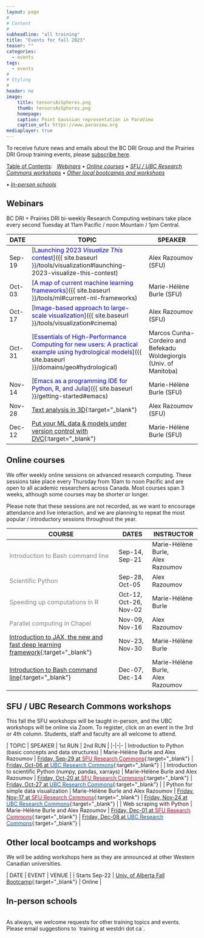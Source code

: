 ```yaml
---
layout: page
#
# Content
#
subheadline: "all training"
title: "Events for fall 2023"
teaser: ""
categories:
  - events
tags:
  - events
#
# Styling
#
header: no
image:
    title: tensorsAsSpheres.png
    thumb: tensorsAsSpheres.png
    homepage:
    caption: Point Gaussian representation in ParaView 
    caption_url: https://www.paraview.org
mediaplayer: true
---
```



<!-- deployment status https://github.com/WestGrid/trainingMaterials/actions -->




<!-- While WestGrid ceased its operations on March 31, 2022, research computing training in Western Canada remains -->
<!-- -- coordinated by the same team, now based at Simon Fraser University, with participation from HPC analysts -->
<!-- across the BC DRI Group and the Prairies DRI Group (former WestGrid space). -->

To receive future news and emails about the BC DRI Group and the Prairies DRI Group training events, please
[subscribe here](/contact).

<!-- Going forward, this new list will be our primary way to reach academic researchers in Western Canada (and -->
<!-- elsewhere). -->


[Table of Contents](#table-of-contents):
&nbsp;
[<em>Webinars</em>](#webinars)
• [<em>Online courses</em>](#online-courses)
• [<em>SFU / UBC Research Commons workshops</em>](#commons)
• [<em>Other local bootcamps and workshops</em>](#bootcamps)
<!-- • [<em>Humanities and social sciences training</em>](#dh) -->
• [<em>In-person schools</em>](#schools)










## Webinars

BC DRI + Prairies DRI bi-weekly Research Computing webinars take place every second Tuesday at 11am Pacific /
noon Mountain / 1pm Central.

<!-- Webinar registration will open in early September. -->

<!-- For *upcoming webinars*, click the linked title to see more details or to register. For *past -->
<!-- sessions*, click on the title to view recordings and slides. -->

| DATE | TOPIC | SPEAKER |
| ------------- | --------------- | ----------------- |
| Sep-19 | [<span style="color:blue">Launching 2023 *Visualize This* contest</span>]({{ site.baseurl }}/tools/visualization#launching-2023-visualize-this-contest) | Alex Razoumov (SFU) |
| Oct-03 | [<span style="color:blue">A map of current machine learning frameworks</span>]({{ site.baseurl }}/tools/ml#current-ml-frameworks) | Marie-Hélène Burle (SFU) |
| Oct-17 | [<span style="color:blue">Image-based approach to large-scale visualization</span>]({{ site.baseurl }}/tools/visualization#cinema) | Alex Razoumov (SFU) |
| Oct-31 | [<span style="color:blue">Essentials of High-Performance Computing for new users: A practical example using hydrological models</span>]({{ site.baseurl }}/domains/geo#hydrological) | Marcos Cunha-Cordeiro and Befekadu Woldegiorgis (Univ. of Manitoba) |
| Nov-14 | [<span style="color:blue">Emacs as a programming IDE for Python, R, and Julia</span>]({{ site.baseurl }}/getting-started#emacs) | Marie-Hélène Burle (SFU) |
| Nov-28 | [Text analysis in 3D](https://docs.google.com/forms/d/e/1FAIpQLSeZvhtNLr0_WZLWTygZO90VgZOKS0WFExqD8U_grrlfFfsSKQ/viewform){:target="_blank"} | Alex Razoumov (SFU) |
| Dec-12 | [Put your ML data & models under version control with DVC](https://docs.google.com/forms/d/e/1FAIpQLSdYh-tzvCnmbvK0fmgjJRsylIR67MC3x7BASdq5UohcvfCvzw/viewform){:target="_blank"} | Marie-Hélène Burle (SFU) |


<!-- [text](link){:target="_blank"} -->
<!-- | Apr-25 | Cybersecurity webinar (TBC) | - | -->
<!-- Belaid: It will be about the introduction to actual bigdata and its ecosystem, including Hadoop and Spark. -->











<a name="courses"></a>
## Online courses

We offer weekly online sessions on advanced research computing. These sessions take place every Thursday from
10am to noon Pacific and are open to all academic researchers across Canada. Most courses span 3 weeks,
although some courses may be shorter or longer.

Please note that these sessions are not recorded, as we want to encourage attendance and live interaction, and
we are planning to repeat the most popular / introductory sessions throughout the year.

| COURSE | DATES | INSTRUCTOR |
| ------------- | --------------- | ----------------- |
| <span style="color:gray">Introduction to Bash command line</span> | Sep-14, Sep-21 | Marie-Hélène Burle, <br> Alex Razoumov |
| <span style="color:gray">Scientific Python</span> | Sep-28, Oct-05 | Alex Razoumov |
| <span style="color:gray">Speeding up computations in R</span> | Oct-12, Oct-26, Nov-02 | Marie-Hélène Burle |
| <span style="color:gray">Parallel computing in Chapel</span> | Nov-09, Nov-16 | Alex Razoumov |
| [Introduction to JAX, the new and fast deep learning framework](https://docs.google.com/forms/d/e/1FAIpQLSdBT2dFGxkgGJGFaNYkDu5eqYE5KGALeOoCk0DhVTNG8ntYxw/viewform){:target="_blank"} | Nov-23, Nov-30 | Marie-Hélène Burle |
| [Introduction to Bash command line](https://docs.google.com/forms/d/e/1FAIpQLSfXgCdKhKXRrUkhc9Q02UAyTV3ZukRUa9HzhaFmt-_KqPE8Ew/viewform){:target="_blank"} | Dec-07, Dec-14 | Marie-Hélène Burle, <br> Alex Razoumov |

<!-- | Parallel computing in Julia | Apr-20, Apr-27, May-11 | Alex Razoumov | -->



<!-- | -->
<!-- [Introduction to Apptainer containers](https://docs.google.com/forms/d/e/1FAIpQLSf6E2JYpT-1rBdY4oBX7LYOy7Gh8CAz8UOdoXejtin24r8zfw/viewform){:target="_blank"} | early 2024 | Alex Razoumov | -->







<a name="commons"></a>
## SFU / UBC Research Commons workshops

This fall the SFU workshops will be taught in-person, and the UBC workshops will be online via Zoom. To
register, click on an event in the 3rd or 4th column. Students, staff and faculty are all welcome to attend.


| TOPIC | SPEAKER | 1st RUN | 2nd RUN |
|-|-|-
| Introduction to Python (basic concepts and data structures) | Marie-Hélène Burle and Alex Razoumov | [Friday, Sep-29 at <span style="color:#CE0834">SFU Research Commons</span>](https://www.lib.sfu.ca/about/branches-depts/rc/software-data-dh/software/38182){:target="_blank"} | [Friday, Oct-06 at <span style="color:#005CA7">UBC Research Commons</span>](https://libcal.library.ubc.ca/event/3748911){:target="_blank"} |
| Introduction to scientific Python (numpy, pandas, xarrays) | Marie-Hélène Burle and Alex Razoumov | [Friday, Oct-20 at <span style="color:#CE0834">SFU Research Commons</span>](https://www.lib.sfu.ca/about/branches-depts/rc/software-data-dh/software/38183){:target="_blank"} | [Friday, Oct-27 at <span style="color:#005CA7">UBC Research Commons</span>](https://libcal.library.ubc.ca/event/3748918){:target="_blank"} |
| Python for simple data visualization | Marie-Hélène Burle and Alex Razoumov | [Friday, Nov-17 at <span style="color:#CE0834">SFU Research Commons</span>](https://www.lib.sfu.ca/about/branches-depts/rc/software-data-dh/software/38184){:target="_blank"} | [Friday, Nov-24 at <span style="color:#005CA7">UBC Research Commons</span>](https://libcal.library.ubc.ca/event/3748919){:target="_blank"} |
| Web scraping with Python | Marie-Hélène Burle and Alex Razoumov | [Friday, Dec-01 at <span style="color:#CE0834">SFU Research Commons</span>](https://www.lib.sfu.ca/about/branches-depts/rc/software-data-dh/software/38185){:target="_blank"} | [Friday, Dec-08 at <span style="color:#005CA7">UBC Research Commons</span>](https://libcal.library.ubc.ca/event/3748920){:target="_blank"} |

<!-- UBC Fridays 1:00pm–2:30pm -->
<!-- Python will similat to https://www.lib.sfu.ca/about/branches-depts/rc/software-data-dh/software/36876 -->
<!-- [Thursday, Jan-26 at <span style="color:#CE0834">SFU Research Commons</span>](https://www.lib.sfu.ca/about/branches-depts/rc/software-data-dh/software/37740){:target="_blank"} -->



















<a name="bootcamps"></a>
## Other local bootcamps and workshops

We will be adding workshops here as they are announced at other Western Canadian universities.

| DATE | EVENT | VENUE |
| Starts Sep-22 | [Univ. of Alberta Fall Bootcamp](https://www.ualberta.ca/information-services-and-technology/news/2023/fall-research-computing-bootcamp.html){:target="_blank"} | Online |

<!-- watch https://www.ualberta.ca/information-services-and-technology/research-computing -->






<!-- <a name="dh"></a> -->
<!-- ## Humanities and social sciences training -->

<!-- | DATE | EVENT | VENUE | -->
<!-- | Feb-14 to Feb-17 | [HSS Winter Series](https://hss23.netlify.app){:target="_blank"} | online | -->
<!-- | June 5-9 and 12-16 | [DHSI](https://dhsi.org){:target="_blank"} <br> (Digital Humanities Summer Institute) | TBC | -->






<a name="schools"></a>
## In-person schools

<!-- | DATE | COURSE | LOCATION | -->
<!-- | May 1-5 <br> (5 days) | [UVic spring school](https://2023uvic.netlify.app){:target="_blank"} | UVic | -->
<!-- | June 19-23 <br> (5 days) | [SFU summer school](https://2023sfu.netlify.app){:target="_blank"} | SFU's Big Data Hub | -->



<br>
As always, we welcome requests for other training topics and events. Please email suggestions to `training at
westdri dot ca`.
